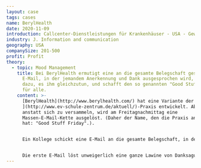 ```yaml
---
layout: case
tags: cases
name: BerylHealth
date: 2020-11-09
introduction: Callcenter-Dienstleistungen für Krankenhäuser - USA - Gewinnorientiert
industry: J. Information and communication
geography: USA
companySize: 201-500
profit: Profit
theory:
  - topic: Mood Management
    title: Bei BerylHealth ermutigt eine an die gesamte Belegschaft gesendete
      E-Mail, in der jemandem Anerkennung und Dank ausgesprochen wird, andere
      dazu, es ihm gleichzutun, und schafft den so genannten "Good Stuff Friday"
      für alle.
    content: >-
      [BerylHealth](http://www.berylhealth.com/) hat eine Variante der [ESBZ's
      ](http://www.ev-schule-zentrum.de/aktuell/)-Praxis entwickelt. Aber
      anstatt sich zu versammeln, wird am Freitagnachmittag eine
      Massen-E-Mail-Kette ausgelöst. (Daher der Name, den die Praxis angenommen
      hat: "Good Stuff Friday".).


      Ein Kollege schickt eine E-Mail an die gesamte Belegschaft, in der er einem anderen Kollegen oder einer anderen Abteilung für etwas dankt, das in dieser Woche geschehen ist, oder einfach nur, um gute Neuigkeiten mitzuteilen.


      Die erste E-Mail löst unweigerlich eine ganze Lawine von Danksagungen und Anerkennungen aus. Diese Praxis fördert die Gemeinschaft und beendet die Woche in einem Geist der Wertschätzung und Dankbarkeit.
---
```

